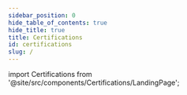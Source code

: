 ```yaml
---
sidebar_position: 0
hide_table_of_contents: true
hide_title: true
title: Certifications
id: certifications
slug: /
---
```


<!-- Custom component -->

import Certifications from '@site/src/components/Certifications/LandingPage';

<Certifications />
